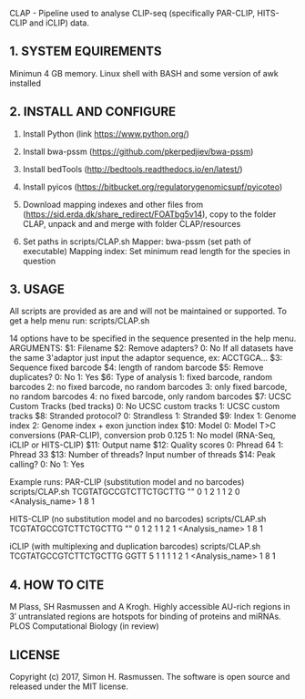 CLAP - Pipeline used to analyse CLIP-seq (specifically PAR-CLIP, HITS-CLIP and iCLIP) data.  

## 1. SYSTEM EQUIREMENTS
Minimun 4 GB memory.
Linux shell with BASH and some version of awk installed

## 2. INSTALL AND CONFIGURE
1. Install Python (link https://www.python.org/)

2. Install bwa-pssm (https://github.com/pkerpedjiev/bwa-pssm)

3. Install bedTools (http://bedtools.readthedocs.io/en/latest/)

4. Install pyicos (https://bitbucket.org/regulatorygenomicsupf/pyicoteo)

5. Download mapping indexes and other files from (https://sid.erda.dk/share_redirect/FOATbg5v14), copy to the folder CLAP, unpack and and merge with folder CLAP/resources

6. Set paths in scripts/CLAP.sh 
Mapper: bwa-pssm (set path of executable)
Mapping index: Set minimum read length for the species in question

## 3. USAGE
All scripts are provided as are and will not be maintained or supported.
To get a help menu run:
scripts/CLAP.sh

14 options have to be specified in the sequence presented in the help menu.
ARGUMENTS:
$1: Filename
$2: Remove adapters?
    0: No
    If all datasets have the same 3'adaptor just input the adaptor sequence, ex: ACCTGCA...
$3: Sequence fixed barcode
$4: length of random barcode
$5: Remove duplicates?
    0: No
    1: Yes
$6: Type of analysis
    1: fixed barcode, random barcodes
    2: no fixed barcode, no random barcodes
    3: only fixed barcode, no random barcodes
    4: no fixed barcode, only random barcodes
$7: UCSC Custom Tracks (bed tracks)
    0: No UCSC custom tracks
    1: UCSC custom tracks
$8: Stranded protocol?
    0: Strandless
    1: Stranded
$9: Index
    1: Genome index
    2: Genome index + exon junction index
$10: Model
    0: Model T>C conversions (PAR-CLIP), conversion prob 0.125
    1: No model (RNA-Seq, iCLIP or HITS-CLIP)
$11: Output name
$12: Quality scores
    0: Phread 64
    1: Phread 33
$13: Number of threads?
    Input number of threads
$14: Peak calling?
    0: No
    1: Yes

Example runs:
PAR-CLIP (substitution model and no barcodes)
scripts/CLAP.sh <fastq-file> TCGTATGCCGTCTTCTGCTTG "" 0 1 2 1 1 2 0 <Analysis_name> 1 8 1

HITS-CLIP (no substitution model and no barcodes)
scripts/CLAP.sh <fastq-file> TCGTATGCCGTCTTCTGCTTG "" 0 1 2 1 1 2 1 <Analysis_name> 1 8 1

iCLIP (with multiplexing and duplication barcodes)
scripts/CLAP.sh <fastq-file> TCGTATGCCGTCTTCTGCTTG GGTT 5 1 1 1 1 2 1 <Analysis_name> 1 8 1



## 4. HOW TO CITE
M Plass, SH Rasmussen and A Krogh. Highly accessible AU-rich regions in 3′ untranslated regions are hotspots for binding of proteins and miRNAs. PLOS Computational Biology (in review)

## LICENSE
Copyright (c) 2017, Simon H. Rasmussen. The software is open source and released under the MIT license.
